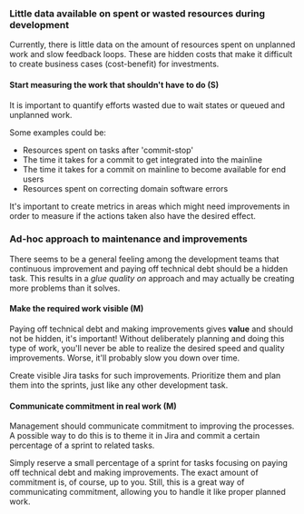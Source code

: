 ---
---

### Little data available on spent or wasted resources during development

Currently, there is little data on the amount of resources spent on unplanned work and slow feedback loops. 
These are hidden costs that make it difficult to create business cases (cost-benefit) for investments.

#### Start measuring the work that shouldn't have to do (S)

It is important to quantify efforts wasted due to wait states or queued and unplanned work.

Some examples could be:

- Resources spent on tasks after 'commit-stop'                                
- The time it takes for a commit to get integrated into the mainline
- The time it takes for a commit on mainline to become available for end users
- Resources spent on correcting domain software errors

It's important to create metrics in areas which might need improvements in order to measure if the actions taken also have the desired effect.


### Ad-hoc approach to maintenance and improvements

There seems to be a general feeling among the development teams that continuous improvement and paying off technical debt should be a hidden task. 
This results in a _glue quality on_ approach and may actually be creating more problems than it solves.

#### Make the required work visible (M)

Paying off technical debt and making improvements gives **value** and should not be hidden, it's important! 
Without deliberately planning and doing this type of work, you'll never be able to realize the desired speed and quality improvements. 
Worse, it'll probably slow you down over time.

Create visible Jira tasks for such improvements. 
Prioritize them and plan them into the sprints, just like any other development task. 

#### Communicate commitment in real work (M)

Management should communicate commitment to improving the processes. 
A possible way to do this is to theme it in Jira and commit a certain percentage of a sprint to related tasks.

Simply reserve a small percentage of a sprint for tasks focusing on paying off technical debt and making improvements. 
The exact amount of commitment is, of course, up to you. 
Still, this is a great way of communicating commitment, allowing you to handle it like proper planned work.



